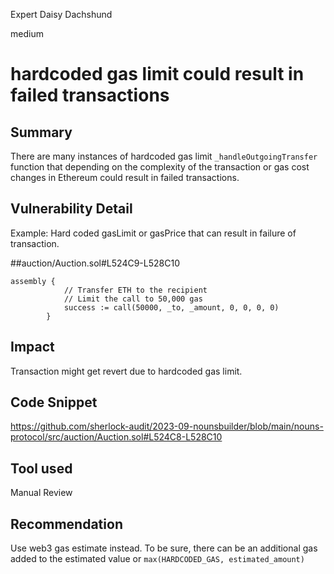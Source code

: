 Expert Daisy Dachshund

medium

# hardcoded gas limit could result in failed transactions

## Summary
There are many instances of hardcoded gas limit `_handleOutgoingTransfer` function that depending on the complexity of the transaction or gas cost changes in Ethereum could result in failed transactions.

## Vulnerability Detail
Example:
 Hard coded gasLimit or gasPrice that can result in failure of transaction.

##auction/Auction.sol#L524C9-L528C10
```solidity
assembly {
            // Transfer ETH to the recipient
            // Limit the call to 50,000 gas
            success := call(50000, _to, _amount, 0, 0, 0, 0)
        }

```

## Impact
Transaction might get revert due to hardcoded gas limit.

## Code Snippet
https://github.com/sherlock-audit/2023-09-nounsbuilder/blob/main/nouns-protocol/src/auction/Auction.sol#L524C8-L528C10

## Tool used

Manual Review

## Recommendation
Use web3 gas estimate instead. To be sure, there can be an additional gas added to the estimated value or ```max(HARDCODED_GAS, estimated_amount)```
